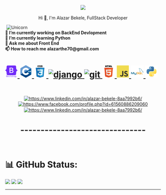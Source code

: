 <p align="center"><img src="https://github.com/thompsonemerson/thompsonemerson/raw/master/cover-thompson.png" height="200"></p>
<p align="center">Hi 👋, I'm Alazar Bekele, FullStack Developer</p>
<img align="right" width="500px" alt="Unicorn" src="https://media1.tenor.com/m/2nKSTDDekOgAAAAC/coding-kira.gif">

<h4>
 🔭 I’m currently working on BackEnd Devlopment
 <br>
 🌱 I’m currently learning Python
 <br>
 💬 Ask me about Front End
 <br>
 📫 How to reach me alazarthe70@gmail.com
</h4>





<h1 float="right"> <a href="https://getbootstrap.com" target="_blank" rel="noreferrer"> <img src="https://raw.githubusercontent.com/devicons/devicon/master/icons/bootstrap/bootstrap-plain-wordmark.svg" alt="bootstrap" width="40" height="40"/> </a> <a href="https://www.w3schools.com/cpp/" target="_blank" rel="noreferrer"> <img src="https://raw.githubusercontent.com/devicons/devicon/master/icons/cplusplus/cplusplus-original.svg" alt="cplusplus" width="40" height="40"/> </a> <a href="https://www.w3schools.com/css/" target="_blank" rel="noreferrer"> <img src="https://raw.githubusercontent.com/devicons/devicon/master/icons/css3/css3-original-wordmark.svg" alt="css3" width="40" height="40"/> </a> <a href="https://www.djangoproject.com/" target="_blank" rel="noreferrer"> <img src="https://cdn.worldvectorlogo.com/logos/django.svg" alt="django" width="40" height="40"/> </a> <a href="https://git-scm.com/" target="_blank" rel="noreferrer"> <img src="https://www.vectorlogo.zone/logos/git-scm/git-scm-icon.svg" alt="git" width="40" height="40"/> </a> <a href="https://www.w3.org/html/" target="_blank" rel="noreferrer"> <img src="https://raw.githubusercontent.com/devicons/devicon/master/icons/html5/html5-original-wordmark.svg" alt="html5" width="40" height="40"/> </a> <a href="https://developer.mozilla.org/en-US/docs/Web/JavaScript" target="_blank" rel="noreferrer"> <img src="https://raw.githubusercontent.com/devicons/devicon/master/icons/javascript/javascript-original.svg" alt="javascript" width="40" height="40"/> </a> <a href="https://www.mysql.com/" target="_blank" rel="noreferrer"> <img src="https://raw.githubusercontent.com/devicons/devicon/master/icons/mysql/mysql-original-wordmark.svg" alt="mysql" width="40" height="40"/> </a> <a href="https://www.python.org" target="_blank" rel="noreferrer"> <img src="https://raw.githubusercontent.com/devicons/devicon/master/icons/python/python-original.svg" alt="python" width="40" height="40"/> <br> </a> </h1>

<br>

  <p align="center">
      <a href="https://linkedin.com/in/https://www.linkedin.com/in/alazar-bekele-8aa7992b6/" target="blank"><img align="center" src="https://raw.githubusercontent.com/rahuldkjain/github-profile-readme-generator/master/src/images/icons/Social/linked-in-alt.svg" alt="https://www.linkedin.com/in/alazar-bekele-8aa7992b6/" height="30" width="40" /></a>
      <a href="https://fb.com/https://www.facebook.com/profile.php?id=61560886209060" target="blank"><img align="center" src="https://raw.githubusercontent.com/rahuldkjain/github-profile-readme-generator/master/src/images/icons/Social/facebook.svg" alt="https://www.facebook.com/profile.php?id=61560886209060" height="30" width="40" /></a>
      <a href="https://instagram.com/https://www.linkedin.com/in/alazar-bekele-8aa7992b6/" target="blank"><img align="center" src="https://raw.githubusercontent.com/rahuldkjain/github-profile-readme-generator/master/src/images/icons/Social/instagram.svg" alt="https://www.linkedin.com/in/alazar-bekele-8aa7992b6/" height="30" width="40" /></a>
      </p>


<h1 align="center">-------------------------------</h1>
<br>

# 📊 GitHub Status:

![](https://github-readme-stats.vercel.app/api?username=AlazarBekele&theme=dark&hide_border=false&include_all_commits=false&count_private=false)
![](https://github-readme-streak-stats.herokuapp.com/?user=AlazarBekele&theme=dark&hide_border=false)
![](https://github-readme-stats.vercel.app/api/top-langs/?username=AlazarBekele&theme=dark&hide_border=false&include_all_commits=false&count_private=false&layout=compact)

---

<!-- Proudly created with GPRM ( https://gprm.itsvg.in ) -->




 
